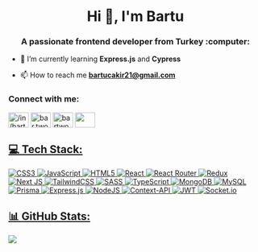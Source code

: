 <!---![MasterHead](https://flag.pt/media/2021/05/site-BWDS.jpg)--->
<h1 align="center">Hi 👋, I'm Bartu</h1>
<h3 align="center">A passionate frontend developer from Turkey :computer:</h3>

<!---<p align="left"> <img src="https://komarev.com/ghpvc/?username=bartwo21&label=Profile%20views&color=0e75b6&style=flat" alt="bartwo21" /> </p>--->

- 🌱 I’m currently learning **Express.js** and **Cypress**

- 📫 How to reach me **bartucakir21@gmail.com**

<h3 align="left">Connect with me:</h3>
<p align="left">
<a href="https://www.linkedin.com/in/bartu-%C3%A7ak%C4%B1r-98021b216" target="blank"><img align="center" src="https://raw.githubusercontent.com/rahuldkjain/github-profile-readme-generator/master/src/images/icons/Social/linked-in-alt.svg" alt="/in/bartu-çakır-98021b216/" height="30" width="40" /></a>
<a href="https://instagram.com/bar.two" target="blank"><img align="center" src="https://raw.githubusercontent.com/rahuldkjain/github-profile-readme-generator/master/src/images/icons/Social/instagram.svg" alt="bar.two" height="30" width="40" /></a>
<a href="https://www.youtube.com/channel/UC2ZWT2dhKO8LDsJBJkA7J4w" target="blank"><img align="center" src="https://raw.githubusercontent.com/rahuldkjain/github-profile-readme-generator/master/src/images/icons/Social/youtube.svg" alt="bartwo2" height="30" width="40" /></a>
<a href="https://www.leetcode.com/bartwo" target="blank"><img align="center" src="https://raw.githubusercontent.com/rahuldkjain/github-profile-readme-generator/master/src/images/icons/Social/leet-code.svg" height="30" width="40"
</p>

## 💻 Tech Stack:
![CSS3](https://img.shields.io/badge/css3-%231572B6.svg?style=for-the-badge&logo=css3&logoColor=white) ![JavaScript](https://img.shields.io/badge/javascript-%23323330.svg?style=for-the-badge&logo=javascript&logoColor=%23F7DF1E) ![HTML5](https://img.shields.io/badge/html5-%23E34F26.svg?style=for-the-badge&logo=html5&logoColor=white) ![React](https://img.shields.io/badge/react-%2320232a.svg?style=for-the-badge&logo=react&logoColor=%2361DAFB) ![React Router](https://img.shields.io/badge/React_Router-CA4245?style=for-the-badge&logo=react-router&logoColor=white) ![Redux](https://img.shields.io/badge/redux-%23593d88.svg?style=for-the-badge&logo=redux&logoColor=white) ![Next JS](https://img.shields.io/badge/Next-black?style=for-the-badge&logo=next.js&logoColor=white) ![TailwindCSS](https://img.shields.io/badge/tailwindcss-%2338B2AC.svg?style=for-the-badge&logo=tailwind-css&logoColor=white) ![SASS](https://img.shields.io/badge/SASS-hotpink.svg?style=for-the-badge&logo=SASS&logoColor=white) ![TypeScript](https://img.shields.io/badge/typescript-%23007ACC.svg?style=for-the-badge&logo=typescript&logoColor=white) ![MongoDB](https://img.shields.io/badge/MongoDB-%234ea94b.svg?style=for-the-badge&logo=mongodb&logoColor=white) ![MySQL](https://img.shields.io/badge/mysql-4479A1.svg?style=for-the-badge&logo=mysql&logoColor=white) ![Prisma](https://img.shields.io/badge/Prisma-3982CE?style=for-the-badge&logo=Prisma&logoColor=white) ![Express.js](https://img.shields.io/badge/express.js-%23404d59.svg?style=for-the-badge&logo=express&logoColor=%2361DAFB) ![NodeJS](https://img.shields.io/badge/node.js-6DA55F?style=for-the-badge&logo=node.js&logoColor=white) ![Context-API](https://img.shields.io/badge/Context--Api-000000?style=for-the-badge&logo=react) ![JWT](https://img.shields.io/badge/JWT-black?style=for-the-badge&logo=JSON%20web%20tokens) ![Socket.io](https://img.shields.io/badge/Socket.io-black?style=for-the-badge&logo=socket.io&badgeColor=010101)

## 📊 GitHub Stats:
![](https://github-readme-stats.vercel.app/api/top-langs/?username=bartwo21&theme=dark&hide_border=false&include_all_commits=false&count_private=false&layout=compact)

  

